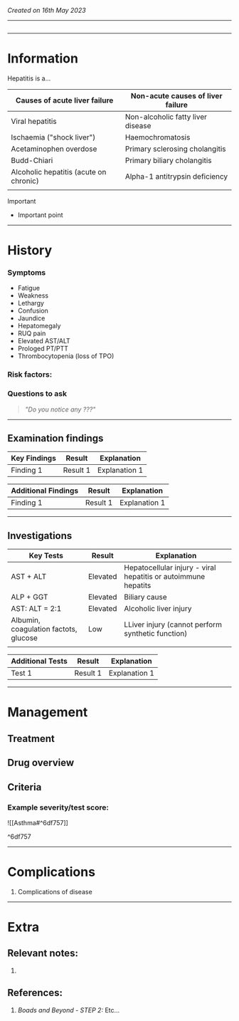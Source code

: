 *Created on 16th May 2023*

---
```toc
```
---

# Information
Hepatitis is a... 


| Causes of acute liver failure          | Non-acute causes of liver failure |
| -------------------------------------- | --------------------------------- |
| Viral hepatitis                        | Non-alcoholic fatty liver disease |
| Ischaemia ("shock liver")              | Haemochromatosis                  |
| Acetaminophen overdose                 | Primary sclerosing cholangitis    |
| Budd-Chiari                            | Primary biliary cholangitis       |
| Alcoholic hepatitis (acute on chronic) | Alpha-1 antitrypsin deficiency    |
|                                        |                                   |


> [!Important]
- Important point

--- 
# History
### Symptoms
- Fatigue 
- Weakness
- Lethargy
- Confusion
- Jaundice
- Hepatomegaly 
- RUQ pain
- Elevated AST/ALT
- Prologed PT/PTT
- Thrombocytopenia (loss of TPO)

### Risk factors:

### Questions to ask
>*"Do you notice any ???"*

---

## Examination findings
| Key Findings | Result   | Explanation   |
| ------------ | -------- | ------------- |
| Finding 1    | Result 1 | Explanation 1 |

| Additional Findings | Result   | Explanation   |
| ------------------- | -------- | ------------- |
| Finding 1           | Result 1 | Explanation 1 |

---

## Investigations
| Key Tests                             | Result   | Explanation                                       |
| ------------------------------------- | -------- | ------------------------------------------------- |
| AST + ALT                             | Elevated | Hepatocellular injury - viral hepatitis or autoimmune hepatits                           |
| ALP + GGT                             | Elevated | Biliary cause                                     |
| AST: ALT = 2:1                        | Elevated | Alcoholic liver injury                            |
| Albumin, coagulation factots, glucose | Low      | LLiver injury (cannot perform synthetic function) |
|                                       |          |                                                   |

| Additional Tests               |  Result   | Explanation                |
| ------------------------------ | --- | --------------------- |
| Test 1                            |  Result 1   | Explanation 1 |

---

# Management
## Treatment

## Drug overview

## Criteria
### Example severity/test score:
![[Asthma#^6df757]]

^6df757

---

# Complications
1. Complications of disease

---

# Extra
## Relevant notes:
1. 
## References:
1. *Boads and Beyond - STEP 2:* Etc...
